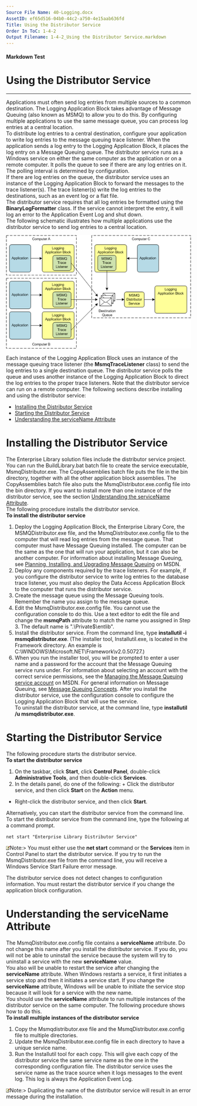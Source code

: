```yaml
---
Source File Name: 40-Logging.docx
AssetID: ef65d516-04b0-44c2-a750-4e15aab636fd
Title: Using the Distributor Service
Order In ToC: 1-4-2
Output Filename: 1-4-2_Using the Distributor Service.markdown
---
```


#### Markdown Test ####
# Using the Distributor Service #
----------

Applications must often send log entries from multiple sources to a common destination. The Logging Application Block takes advantage of Message Queuing (also known as MSMQ) to allow you to do this. By configuring multiple applications to use the same message queue, you can process log entries at a central location.   
To distribute log entries to a central destination, configure your application to write log entries to the message queuing trace listener. When the application sends a log entry to the Logging Application Block, it places the log entry on a Message Queuing queue. The distributor service runs as a Windows service on either the same computer as the application or on a remote computer. It polls the queue to see if there are any log entries on it. The polling interval is determined by configuration.   
If there are log entries on the queue, the distributor service uses an instance of the Logging Application Block to forward the messages to the trace listener(s). The trace listener(s) write the log entries to the destinations, such as an event log or a flat file.  
The distributor service requires that all log entries be formatted using the **BinaryLogFormatter** class. If the service cannot interpret the entry, it will log an error to the Application Event Log and shut down.   
The following schematic illustrates how multiple applications use the distributor service to send log entries to a central location.  

![](images/9edc1759-83fb-4f40-b9a5-b87a4e535e28.png)  

Each instance of the Logging Application Block uses an instance of the message queuing trace listener (the **MsmqTraceListener** class) to send the log entries to a single destination queue. The distributor service polls the queue and uses another instance of the Logging Application Block to direct the log entries to the proper trace listeners. Note that the distributor service can run on a remote computer. The following sections describe installing and using the distributor service:  
+ <a href="#distrib_install" xmlns:dt="uuid:C2F41010-65B3-11d1-A29F-00AA00C14882" xmlns:xlink="http://www.w3.org/1999/xlink" xmlns:MSHelp="http://msdn.microsoft.com/mshelp">Installing the Distributor Service</a>
+ <a href="#distrib_start" xmlns:dt="uuid:C2F41010-65B3-11d1-A29F-00AA00C14882" xmlns:xlink="http://www.w3.org/1999/xlink" xmlns:MSHelp="http://msdn.microsoft.com/mshelp">Starting the Distributor Service</a>
+ <a href="#distrib_understand" xmlns:dt="uuid:C2F41010-65B3-11d1-A29F-00AA00C14882" xmlns:xlink="http://www.w3.org/1999/xlink" xmlns:MSHelp="http://msdn.microsoft.com/mshelp">Understanding the serviceName Attribute</a>

# Installing the Distributor Service #
<a name="distrib_install" href="#" xmlns:xlink="http://www.w3.org/1999/xlink"><span /></a>The Enterprise Library solution files include the distributor service project. You can run the BuildLibrary.bat batch file to create the service executable, MsmqDistributor.exe. The CopyAssemblies batch file puts the file in the bin directory, together with all the other application block assemblies. The CopyAssemblies batch file also puts the MsmqDistributor.exe.config file into the bin directory. If you want to install more than one instance of the distributor service, see the section <a href="#distrib_understand" xmlns:dt="uuid:C2F41010-65B3-11d1-A29F-00AA00C14882" xmlns:xlink="http://www.w3.org/1999/xlink" xmlns:MSHelp="http://msdn.microsoft.com/mshelp">Understanding the serviceName Attribute</a>.  
The following procedure installs the distributor service.  
**To install the distributor service**

1. Deploy the Logging Application Block, the Enterprise Library Core, the MSMQDistributor.exe file, and the MsmqDistributor.exe.config file to the computer that will read log entries from the message queue. That computer must have Message Queuing installed. The computer can be the same as the one that will run your application, but it can also be another computer. For information about installing Message Queuing, see [Planning, Installing, and Upgrading Message Queuing]({$xref}) on MSDN.
2. Deploy any components required by the trace listeners. For example, if you configure the distributor service to write log entries to the database trace listener, you must also deploy the Data Access Application Block to the computer that runs the distributor service. 
3. Create the message queue using the Message Queuing tools. Remember the name you assign to the message queue.
4. Edit the MsmqDistributor.exe.config file. You cannot use the configuration console to do this. Use a text editor to edit the file and change the **msmqPath** attribute to match the name you assigned in Step 3. The default name is ".\Private$\entlib".
5. Install the distributor service. From the command line, type **installutil -i msmqdistributor.exe**. (The installer tool, Installutil.exe, is located in the Framework directory. An example is C:\WINDOWS\Microsoft.NET\Framework\v2.0.50727.)
6. When you run the installer tool, you will be prompted to enter a user name and a password for the account that the Message Queuing service runs under. For information about selecting an account with the correct service permissions, see the [Managing the Message Queuing service account]({$xref}) on MSDN. For general information on Message Queuing, see [Message Queuing Concepts]({$xref}).
After you install the distributor service, use the configuration console to configure the Logging Application Block that will use the service.  
To uninstall the distributor service, at the command line, type **installutil /u msmqdistributor.exe**.   

# Starting the Distributor Service #
<a name="distrib_start" href="#" xmlns:xlink="http://www.w3.org/1999/xlink"><span /></a>The following procedure starts the distributor service.  
**To start the distributor service**

1. On the taskbar, click **Start**, click **Control Panel**, double-click **Administrative Tools**, and then double-click **Services**.
2. In the details panel, do one of the following: + Click the distributor service, and then click **Start** on the **Action** menu.
+ Right-click the distributor service, and then click **Start**.

Alternatively, you can start the distributor service from the command line. To start the distributor service from the command line, type the following at a command prompt.  

```other
net start "Enterprise Library Distributor Service"
```


![](images/note.gif)Note:&gt; You must either use the **net start** command or the **Services** item in Control Panel to start the distributor service. If you try to run the MsmqDistributor.exe file from the command line, you will receive a Windows Service Start Failure error message.

The distributor service does not detect changes to configuration information. You must restart the distributor service if you change the application block configuration. 
# Understanding the serviceName Attribute #
<a name="distrib_understand" href="#" xmlns:xlink="http://www.w3.org/1999/xlink"><span /></a>The MsmqDistributor.exe.config file contains a **serviceName** attribute. Do not change this name after you install the distributor service. If you do, you will not be able to uninstall the service because the system will try to uninstall a service with the new **serviceName** value.  
You also will be unable to restart the service after changing the **serviceName** attribute. When Windows restarts a service, it first initiates a service stop and then it initiates a service start. If you change the **serviceName** attribute, Windows will be unable to initiate the service stop because it will look for a service with the new name.  
You should use the **serviceName** attribute to run multiple instances of the distributor service on the same computer. The following procedure shows how to do this.  
**To install multiple instances of the distributor service**

1. Copy the Msmqdistributor.exe file and the MsmqDistributor.exe.config file to multiple directories.
2. Update the MsmqDistributor.exe.config file in each directory to have a unique service name. 
3. Run the Installutil tool for each copy. This will give each copy of the distributor service the same service name as the one in the corresponding configuration file. 
The distributor service uses the service name as the trace source when it logs messages to the event log. This log is always the Application Event Log.   

![](images/note.gif)Note:&gt; Duplicating the name of the distributor service will result in an error message during the installation.
